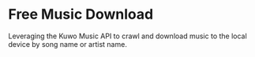 # Free Music Download

Leveraging the Kuwo Music API to crawl and download music to the local device by song name or artist name.
